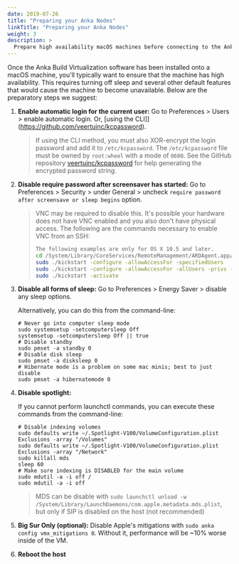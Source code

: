 ```yaml
---
date: 2019-07-26
title: "Preparing your Anka Nodes"
linkTitle: "Preparing your Anka Nodes"
weight: 3
description: >
  Prepare high availability macOS machines before connecting to the Anka Build Cloud Controller
---
```


Once the Anka Build Virtualization software has been installed onto a macOS machine, you'll typically want to ensure that the machine has high availability. This requires turning off sleep and several other default features that would cause the machine to become unavailable. Below are the preparatory steps we suggest:

1. **Enable automatic login for the current user:** Go to Preferences > Users > enable automatic login. Or, [using the CLI]](https://github.com/veertuinc/kcpassword).

    > If using the CLI method, you must also XOR-encrypt the login password and add it to `/etc/kcpassword`.
    > The `/etc/kcpassword` file must be owned by `root:wheel` with a mode of `0600`.
    > See the GitHub repository [veertuinc/kcpassword](https://github.com/veertuinc/kcpassword) for help generating the encrypted password string.

2. **Disable require password after screensaver has started:** Go to Preferences > Security > under General > uncheck `require password after screensave or sleep begins` option.

    > VNC may be required to disable this. It's possible your hardware does not have VNC enabled and you also don't have physical access. The following are the commands necessary to enable VNC from an SSH:
    >  ```bash
    >  The following examples are only for OS X 10.5 and later.
    >  cd /System/Library/CoreServices/RemoteManagement/ARDAgent.app/Contents/Resources/
    >  sudo ./kickstart -configure -allowAccessFor -specifiedUsers
    >  sudo ./kickstart -configure -allowAccessFor -allUsers -privs -all
    >  sudo ./kickstart -activate
    >  ```

3. **Disable all forms of sleep:** Go to Preferences > Energy Saver > disable any sleep options.

    Alternatively, you can do this from the command-line:

    ```shell
    # Never go into computer sleep mode
    sudo systemsetup -setcomputersleep Off
    systemsetup -setcomputersleep Off || true
    # Disable standby
    sudo pmset -a standby 0
    # Disable disk sleep
    sudo pmset -a disksleep 0
    # Hibernate mode is a problem on some mac minis; best to just disable
    sudo pmset -a hibernatemode 0
    ```

4. **Disable spotlight:**

    If you cannot perform launchctl commands, you can execute these commands from the command-line:

    ```shell
    # Disable indexing volumes
    sudo defaults write ~/.Spotlight-V100/VolumeConfiguration.plist Exclusions -array "/Volumes"
    sudo defaults write ~/.Spotlight-V100/VolumeConfiguration.plist Exclusions -array "/Network"
    sudo killall mds
    sleep 60
    # Make sure indexing is DISABLED for the main volume
    sudo mdutil -a -i off /
    sudo mdutil -a -i off
    ```

    > MDS can be disable with `sudo launchctl unload -w /System/Library/LaunchDaemons/com.apple.metadata.mds.plist`, but only if SIP is disabled on the host (not recommended)

5. **Big Sur Only (optional):** Disable Apple's mitigations with `sudo anka config vmx_mitigations 0`. Without it, performance will be ~10% worse inside of the VM.

5. **Reboot the host**
